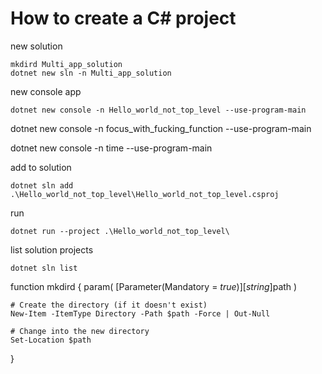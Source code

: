 # How to create a C# project

new solution

```
mkdird Multi_app_solution
dotnet new sln -n Multi_app_solution
```
new console app
```
dotnet new console -n Hello_world_not_top_level --use-program-main
```

dotnet new console -n focus_with_fucking_function --use-program-main

dotnet new console -n time --use-program-main

add to solution

```
dotnet sln add .\Hello_world_not_top_level\Hello_world_not_top_level.csproj
```

run

```
dotnet run --project .\Hello_world_not_top_level\
```

list solution projects

```
dotnet sln list
```

function mkdird {
    param(
        [Parameter(Mandatory = $true)]
        [string]$path
    )

    # Create the directory (if it doesn't exist)
    New-Item -ItemType Directory -Path $path -Force | Out-Null

    # Change into the new directory
    Set-Location $path
}